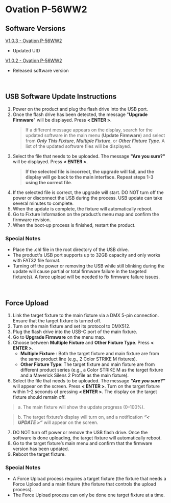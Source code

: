 # Ovation P-56WW2

## Software Versions

[V1.0.3 - Ovation P-56WW2](https://github.com/Chauvet-Pro/OVATIONP56WW2/blob/2755f613a026640086550f1347cfa1a9d1b8a4bb/Firmware/V1.0.3.zip)
- Updated UID

[V1.0.2 - Ovation P-56WW2](https://github.com/Chauvet-Pro/OVATIONP56WW2/blob/2755f613a026640086550f1347cfa1a9d1b8a4bb/Firmware/V1.0.2.zip)
- Released software version

&nbsp;

## USB Software Update Instructions
1. Power on the product and plug the flash drive into the USB port.
2. Once the flash drive has been detected, the message "**Upgrade Firmware**" will be displayed. Press **< ENTER >**.
   >If a different message appears on the display, search for the updated software in the main menu (**Update Firmware**) and select from ***Only This Fixture***, ***Multiple Fixture***, or ***Other Fixture Type***. A list of the updated software files will be displayed.
3. Select the file that needs to be uploaded. The message **"Are you sure?"** will be displayed. Press **< ENTER >**.
   >**If the selected file is incorrect, the upgrade will fail, and the display will go back to the main interface.**
   >**Repeat steps 1-3 using the correct file**.
4. If the selected file is correct, the upgrade will start. DO NOT turn off the power or disconnect the USB during the process. USB update can take several minutes to complete.
5. When the update is complete, the fixture will automatically reboot.
6. Go to Fixture Information on the product’s menu map and confirm the firmware revision.
7. When the boot-up process is finished, restart the product.

### Special Notes
* Place the .chl file in the root directory of the USB drive.
* The product's USB port supports up to 32GB capacity and only works with FAT32 file format.
* Turning off the power or removing the USB while still blinking during the update will cause partial or total firmware failure in the targeted fixture(s). A force upload will be needed to fix firmware failure issues.

&nbsp;  

## Force Upload

1.	Link the target fixture to the main fixture via a DMX 5-pin connection. Ensure that the target fixture is turned off.
2.	Turn on the main fixture and set its protocol to DMX512.
3.	Plug the flash drive into the USB-C port of the main fixture.
4.	Go to **Upgrade Firmware** on the menu map.
5.	Choose between **Multiple Fixture** and **Other Fixture Type**. Press **< ENTER >**.
      * **Multiple Fixture** : Both the target fixture and main fixture are from the same product line (e.g., 2 Color STRIKE M fixtures).
      * **Other Fixture Type**: The target fixture and main fixture are from different product series (e.g., a Color STRIKE M as the target fixture and a Maverick Silens 2 Profile as the main fixture).
6.	Select the file that needs to be uploaded. The message ***“Are you sure?”*** will appear on the screen. Press **< ENTER >**. Turn on the target fixture within 1–2 seconds of pressing **< ENTER >**. The display on the target fixture should remain off.
   >a. The main fixture will show the update progress (0–100%).

   >b. The target fixture’s display will turn on, and a notification ***“< UPDATE >”*** will appear on the screen.
7.	DO NOT turn off power or remove the USB flash drive. Once the software is done uploading, the target fixture will automatically reboot.
8.	Go to the target fixture’s main menu and confirm that the firmware version has been updated.
9. Reboot the target fixture.

### Special Notes
* A Force Upload process requires a target fixture (the fixture that needs a Force Upload and a main fixture (the fixture that controls the upload process).
* The Force Upload process can only be done one target fixture at a time.
